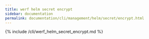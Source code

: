 ```yaml
---
title: werf helm secret encrypt
sidebar: documentation
permalink: documentation/cli/management/helm/secret/encrypt.html
---
```


{% include /cli/werf_helm_secret_encrypt.md %}
